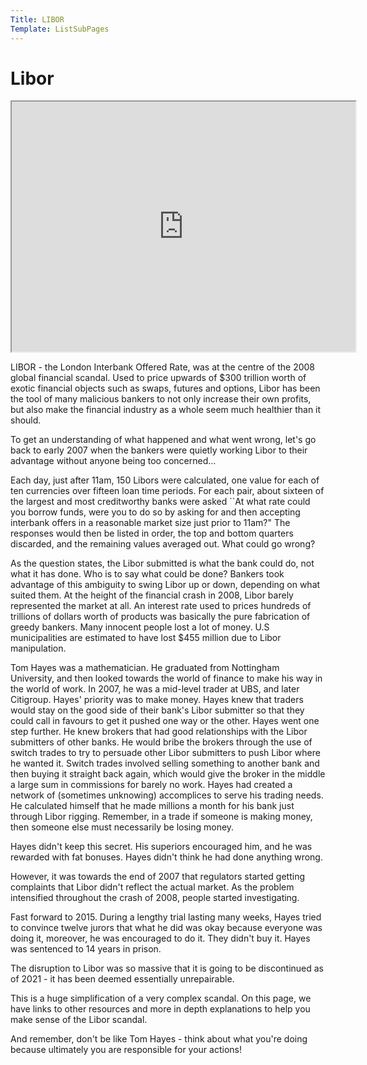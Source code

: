 ```yaml
---
Title: LIBOR
Template: ListSubPages
---
```


# Libor

<iframe width="550" height="400" src="https://prezi.com/view/fV0DGrn9ukgrf29XODgI/embed" webkitallowfullscreen="1" mozallowfullscreen="1" allowfullscreen="1"></iframe>

LIBOR - the London Interbank Offered Rate, was at the centre of the 2008 global financial scandal. Used to price upwards of \$300 trillion worth of exotic financial objects such as swaps, futures and options, Libor has been the tool of many malicious bankers to not only increase their own profits, but also make the financial industry as a whole seem much healthier than it should. 

To get an understanding of what happened and what went wrong, let's go back to early 2007 when the bankers were quietly working Libor to their advantage without anyone being too concerned...

Each day, just after 11am, 150 Libors were calculated, one value for each of ten currencies over fifteen loan time periods. For each pair, about sixteen of the largest and most creditworthy banks were asked ``At what rate could you borrow funds, were you to do so by asking for and then accepting interbank offers in a reasonable market size just prior to 11am?" The responses would then be listed in order, the top and bottom quarters discarded, and the remaining values averaged out. What could go wrong?

As the question states, the Libor submitted is what the bank could do, not what it has done. Who is to say what could be done? Bankers took advantage of this ambiguity to swing Libor up or down, depending on what suited them. At the height of the financial crash in 2008, Libor barely represented the market at all. An interest rate used to prices hundreds of trillions of dollars worth of products was basically the pure fabrication of greedy bankers. Many innocent people lost a lot of money. U.S municipalities are estimated to have lost \$455 million due to Libor manipulation.

Tom Hayes was a mathematician. He graduated from Nottingham University, and then looked towards the world of finance to make his way in the world of work. In 2007, he was a mid-level trader at UBS, and later Citigroup. Hayes' priority was to make money. Hayes knew that traders would stay on the good side of their bank's Libor submitter so that they could call in favours to get it pushed one way or the other. Hayes went one step further. He knew brokers that had good relationships with the Libor submitters of other banks. He would bribe the brokers through the use of switch trades to try to persuade other Libor submitters to push Libor where he wanted it. Switch trades involved selling something to another bank and then buying it straight back again, which would give the broker in the middle a large sum in commissions for barely no work. Hayes had created a network of (sometimes unknowing) accomplices to serve his trading needs. He calculated himself that he made millions a month for his bank just through Libor rigging. Remember, in a trade if someone is making money, then someone else must necessarily be losing money.

Hayes didn't keep this secret. His superiors encouraged him, and he was rewarded with fat bonuses. Hayes didn't think he had done anything wrong. 

However, it was towards the end of 2007 that regulators started getting complaints that Libor didn't reflect the actual market. As the problem intensified throughout the crash of 2008, people started investigating.

Fast forward to 2015. During a lengthy trial lasting many weeks, Hayes tried to convince twelve jurors that what he did was okay because everyone was doing it, moreover, he was encouraged to do it. They didn't buy it. Hayes was sentenced to 14 years in prison. 

The disruption to Libor was so massive that it is going to be discontinued as of 2021 - it has been deemed essentially unrepairable.

This is a huge simplification of a very complex scandal. On this page, we have links to other resources and more in depth explanations to help you make sense of the Libor scandal. 

And remember, don't be like Tom Hayes - think about what you're doing because ultimately you are responsible for your actions!




